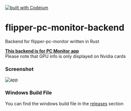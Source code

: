 [![built with Codeium](https://codeium.com/badges/main)](https://codeium.com)
# flipper-pc-monitor-backend
Backend for flipper-pc-monitor written in Rust

**[This backend is for PC Monitor app](https://github.com/TheSainEyereg/flipper-pc-monitor)**  
Please note that GPU info is only displayed on Nvidia cards

### Screenshot

![app](.github/screenshots/app.png)

### Windows Build File

You can find the windows build file in the [releases](https://github.com/JMcrafter26/flipper-pc-monitor-backend/releases/tag/test) section